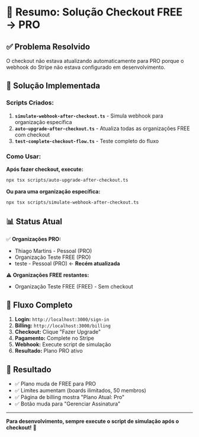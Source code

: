 # 🎯 Resumo: Solução Checkout FREE → PRO

## ✅ Problema Resolvido

O checkout não estava atualizando automaticamente para PRO porque o webhook do Stripe não estava configurado em desenvolvimento.

## 🚀 Solução Implementada

### Scripts Criados:

1. **`simulate-webhook-after-checkout.ts`** - Simula webhook para organização específica
2. **`auto-upgrade-after-checkout.ts`** - Atualiza todas as organizações FREE com checkout
3. **`test-complete-checkout-flow.ts`** - Teste completo do fluxo

### Como Usar:

**Após fazer checkout, execute:**

```bash
npx tsx scripts/auto-upgrade-after-checkout.ts
```

**Ou para uma organização específica:**

```bash
npx tsx scripts/simulate-webhook-after-checkout.ts
```

## 📊 Status Atual

✅ **Organizações PRO:**

- Thiago Martins - Pessoal (PRO)
- Organização Teste FREE (PRO)
- teste - Pessoal (PRO) ← **Recém atualizada**

⚠️ **Organizações FREE restantes:**

- Organização Teste FREE (FREE) - Sem checkout

## 🔄 Fluxo Completo

1. **Login:** `http://localhost:3000/sign-in`
2. **Billing:** `http://localhost:3000/billing`
3. **Checkout:** Clique "Fazer Upgrade"
4. **Pagamento:** Complete no Stripe
5. **Webhook:** Execute script de simulação
6. **Resultado:** Plano PRO ativo

## 🎉 Resultado

- ✅ Plano muda de FREE para PRO
- ✅ Limites aumentam (boards ilimitados, 50 membros)
- ✅ Página de billing mostra "Plano Atual: Pro"
- ✅ Botão muda para "Gerenciar Assinatura"

---

**Para desenvolvimento, sempre execute o script de simulação após o checkout!** 🚀
